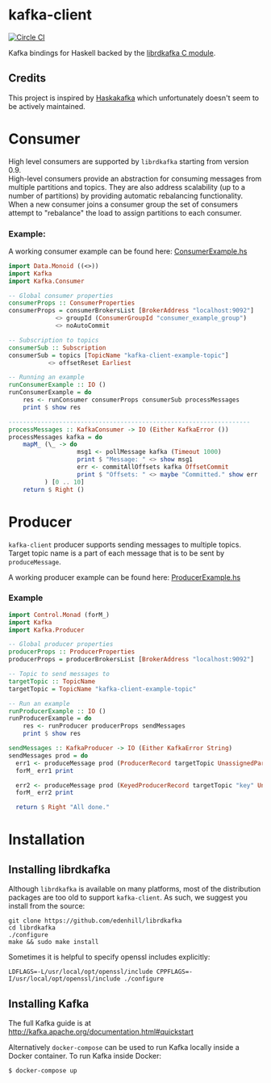 # kafka-client  
[![Circle CI](https://circleci.com/gh/haskell-works/kafka-client.svg?style=svg&circle-token=5f3ada2650dd600bc0fd4787143024867b2afc4e)](https://circleci.com/gh/haskell-works/kafka-client)

Kafka bindings for Haskell backed by the
[librdkafka C module](https://github.com/edenhill/librdkafka).

## Credits
This project is inspired by [Haskakafka](https://github.com/cosbynator/haskakafka)
which unfortunately doesn't seem to be actively maintained.

# Consumer
High level consumers are supported by `librdkafka` starting from version 0.9.  
High-level consumers provide an abstraction for consuming messages from multiple
partitions and topics. They are also address scalability (up to a number of partitions)
by providing automatic rebalancing functionality. When a new consumer joins a consumer
group the set of consumers attempt to "rebalance" the load to assign partitions to each consumer.

### Example:
A working consumer example can be found here: [ConsumerExample.hs](example/ConsumerExample.hs)

```Haskell
import Data.Monoid ((<>))
import Kafka
import Kafka.Consumer

-- Global consumer properties
consumerProps :: ConsumerProperties
consumerProps = consumerBrokersList [BrokerAddress "localhost:9092"]
             <> groupId (ConsumerGroupId "consumer_example_group")
             <> noAutoCommit

-- Subscription to topics
consumerSub :: Subscription
consumerSub = topics [TopicName "kafka-client-example-topic"]
           <> offsetReset Earliest

-- Running an example
runConsumerExample :: IO ()
runConsumerExample = do
    res <- runConsumer consumerProps consumerSub processMessages
    print $ show res

-------------------------------------------------------------------
processMessages :: KafkaConsumer -> IO (Either KafkaError ())
processMessages kafka = do
    mapM_ (\_ -> do
                   msg1 <- pollMessage kafka (Timeout 1000)
                   print $ "Message: " <> show msg1
                   err <- commitAllOffsets kafka OffsetCommit
                   print $ "Offsets: " <> maybe "Committed." show err
          ) [0 .. 10]
    return $ Right ()
```

# Producer
`kafka-client` producer supports sending messages to multiple topics.
Target topic name is a part of each message that is to be sent by `produceMessage`.

A working producer example can be found here: [ProducerExample.hs](example/ProducerExample.hs)

### Example

```Haskell
import Control.Monad (forM_)
import Kafka
import Kafka.Producer

-- Global producer properties
producerProps :: ProducerProperties
producerProps = producerBrokersList [BrokerAddress "localhost:9092"]

-- Topic to send messages to
targetTopic :: TopicName
targetTopic = TopicName "kafka-client-example-topic"

-- Run an example
runProducerExample :: IO ()
runProducerExample = do
    res <- runProducer producerProps sendMessages
    print $ show res

sendMessages :: KafkaProducer -> IO (Either KafkaError String)
sendMessages prod = do
  err1 <- produceMessage prod (ProducerRecord targetTopic UnassignedPartition "test from producer")
  forM_ err1 print

  err2 <- produceMessage prod (KeyedProducerRecord targetTopic "key" UnassignedPartition "test from producer (with key)")
  forM_ err2 print

  return $ Right "All done."
```

# Installation

## Installing librdkafka

Although `librdkafka` is available on many platforms, most of
the distribution packages are too old to support `kafka-client`.
As such, we suggest you install from the source:

    git clone https://github.com/edenhill/librdkafka
    cd librdkafka
    ./configure
    make && sudo make install

Sometimes it is helpful to specify openssl includes explicitly:

    LDFLAGS=-L/usr/local/opt/openssl/include CPPFLAGS=-I/usr/local/opt/openssl/include ./configure

## Installing Kafka

The full Kafka guide is at http://kafka.apache.org/documentation.html#quickstart

Alternatively `docker-compose` can be used to run Kafka locally inside a Docker container.
To run Kafka inside Docker:

```
$ docker-compose up
```
